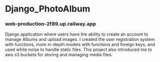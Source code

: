# Django_PhotoAlbum
### web-production-2f89.up.railway.app

Django application where users have the ability to create an account to manage Albums and upload images. I created the user registration system with functions, more in-depth models with functions and foreign keys, and used white noise to handle static files. This project also introduced me to aws s3 buckets for storing and managing media files. 

